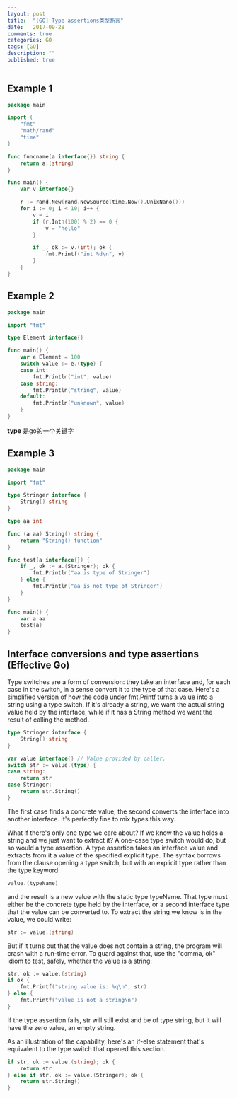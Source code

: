 ```yaml
---
layout: post
title:  "[GO] Type assertions类型断言"
date:   2017-09-28
comments: true
categories: GO
tags: [GO]
description: ""
published: true
---
```



## Example 1

```go
package main

import (
	"fmt"
	"math/rand"
	"time"
)

func funcname(a interface{}) string {
	return a.(string)
}

func main() {
	var v interface{}

	r := rand.New(rand.NewSource(time.Now().UnixNano()))
	for i := 0; i < 10; i++ {
		v = i
		if (r.Intn(100) % 2) == 0 {
			v = "hello"
		}

		if _, ok := v.(int); ok {
			fmt.Printf("int %d\n", v)
		}
	}
}
```

## Example 2

```go
package main

import "fmt"

type Element interface{}

func main() {
	var e Element = 100
	switch value := e.(type) {
	case int:
		fmt.Println("int", value)
	case string:
		fmt.Println("string", value)
	default:
		fmt.Println("unknown", value)
	}
}
```

**type** 是go的一个关键字


## Example 3

```go
package main

import "fmt"

type Stringer interface {
	String() string
}

type aa int

func (a aa) String() string {
	return "String() function"
}

func test(a interface{}) {
	if _, ok := a.(Stringer); ok {
		fmt.Println("aa is type of Stringer")
	} else {
		fmt.Println("aa is not type of Stringer")
	}
}

func main() {
	var a aa
	test(a)
}
```


## Interface conversions and type assertions (Effective Go)

Type switches are a form of conversion: they take an interface and, for each case in the switch, in a sense convert it to the type of that case. Here's a simplified version of how the code under fmt.Printf turns a value into a string using a type switch. If it's already a string, we want the actual string value held by the interface, while if it has a String method we want the result of calling the method.

```go
type Stringer interface {
    String() string
}

var value interface{} // Value provided by caller.
switch str := value.(type) {
case string:
    return str
case Stringer:
    return str.String()
}
```

The first case finds a concrete value; the second converts the interface into another interface. It's perfectly fine to mix types this way.

What if there's only one type we care about? If we know the value holds a string and we just want to extract it? A one-case type switch would do, but so would a type assertion. A type assertion takes an interface value and extracts from it a value of the specified explicit type. The syntax borrows from the clause opening a type switch, but with an explicit type rather than the type keyword:

```go
value.(typeName)
```

and the result is a new value with the static type typeName. That type must either be the concrete type held by the interface, or a second interface type that the value can be converted to. To extract the string we know is in the value, we could write:

```go
str := value.(string)
```

But if it turns out that the value does not contain a string, the program will crash with a run-time error. To guard against that, use the "comma, ok" idiom to test, safely, whether the value is a string:

```go
str, ok := value.(string)
if ok {
    fmt.Printf("string value is: %q\n", str)
} else {
    fmt.Printf("value is not a string\n")
}
```

If the type assertion fails, str will still exist and be of type string, but it will have the zero value, an empty string.

As an illustration of the capability, here's an if-else statement that's equivalent to the type switch that opened this section.

```go
if str, ok := value.(string); ok {
    return str
} else if str, ok := value.(Stringer); ok {
    return str.String()
}
```

